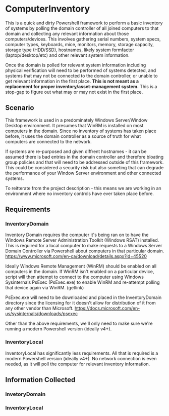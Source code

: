 # ComputerInventory
This is a quick and dirty Powershell framework to perform a basic inventory of systems by polling the domain controller of all joined computers to that domain and collecting any relevant information about those computers/devices.  This involves gathering serial numbers, system specs, computer types, keyboards, mice, monitors, memory, storage capacity, storage type (HDD/SSD), hostnames, likely system formfactor (laptop/desktop/etc) and other relevant system information.

Once the domain is polled for relevant system information including physical verification will need to be performed of systems detected, and systems that may not be connected to the domain controller, or unable to get relevant information in the first place. **This is not meant as a replacement for proper inventory/asset-management system.** This is a stop-gap to figure out what may or may not exist in the first place.

## Scenario
This framework is used in a predominately Windows Server/Window Desktop environment. It presumes that WinRM is installed on most computers in the domain. Since no inventory of systems has taken place before,  it uses the domain controller as a source of truth for what computers are connected to the network. 

If systems are re-purposed and given diffrent hostnames - it can be assumed there is bad entries in the domain controller and therefore bloating group policies and that will need to be addressed outside of this framework.  This could be considered a security risk but also someting that can degrade the performance of your Window Server environment and other connected systems.

To reitterate from the project description - this means we are working in an environment where no inventory controls have ever taken place before.

## Requirements
### InventoryDomain
Inventory Domain requires the computer it's being ran on to have the Windows Remote Server Administration Toolkit (Windows RSAT) installed.  This is required for a local computer to make requests to a Windows Server Domain Controller via Powershell about computers in that particular domain.
https://www.microsoft.com/en-ca/download/details.aspx?id=45520

Ideally Windows Remote Management (WinRM) should be enabled on all computers in the domain.  If WinRM isn't enabled on a particular device, script will then attempt to connect to the computer using Windows Sysinternals PsExec (PsExec.exe) to enable WinRM and re-attempt polling that device again via WinRM. (getlink)

PsExec.exe will need to be downloaded and placed in the InventoryDomain directory since the licensing for it doesn't allow for distribution of it from any other vendor than Microsoft. https://docs.microsoft.com/en-us/sysinternals/downloads/psexec 

Other than the above requirements, we'll only need to make sure we're running a modern Powershell version (ideally v4+).

### InventoryLocal
InventoryLocal has significantly less requirements.  All that is required is a modern Powershell version (ideally v4+). No network connection is even needed, as it will poll the computer for relevant inventory information.

## Information Collected

### InvetoryDomain

### InventoryLocal



